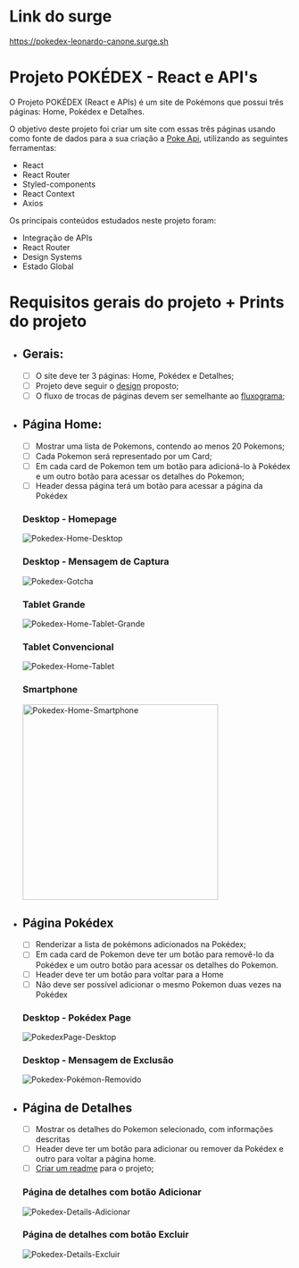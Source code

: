 # Link do surge

https://pokedex-leonardo-canone.surge.sh

###
# **Projeto POKÉDEX - React e API's**
O Projeto POKÉDEX (React e APIs) é um site de Pokémons que possui três páginas: Home, Pokédex e Detalhes. 

O objetivo deste projeto foi criar um site com essas três páginas usando como fonte de dados para a sua criação a [Poke Api](https://pokeapi.co/ "Poke Api"), utilizando as seguintes ferramentas:

- React
- React Router
- Styled-components
- React Context
- Axios

Os principais conteúdos estudados neste projeto foram:

- Integração de APIs
- React Router
- Design Systems
- Estado Global

##
# **Requisitos gerais do projeto + Prints do projeto**
- ## **Gerais:**
	- [ ] O site deve ter 3 páginas: Home, Pokédex e Detalhes;
	- [ ] Projeto deve seguir o [design](https://www.figma.com/file/KseyA2Ofghiek2Cy3ZaDre/Poked%C3%A9x?t=AEi3zEmWmarf1FbP-0 "design") proposto;
	- [ ] O fluxo de trocas de páginas devem ser semelhante ao [fluxograma](https://www.figma.com/proto/KseyA2Ofghiek2Cy3ZaDre/Poked%C3%A9x?page-id=0%3A1&node-id=2%3A2&viewport=358%2C197%2C0.27&scaling=scale-down&starting-point-node-id=2%3A2 "fluxograma");

###
- ## **Página Home:**
	- [ ]  Mostrar uma lista de Pokemons, contendo ao menos 20 Pokemons;
	- [ ] Cada Pokemon será representado por um Card;
	- [ ] Em cada card de Pokemon tem um botão para adicioná-lo à Pokédex e um outro botão para acessar os detalhes do Pokemon;
	- [ ] Header dessa página terá um botão para acessar a página da Pokédex

	### Desktop - Homepage
	<img src="./src/assets/Prints-Pokedex/Print-Pokedex-Home-Desktop.png" alt="Pokedex-Home-Desktop">
	
	### Desktop - Mensagem de Captura
	<img src="./src/assets/Prints-Pokedex/Print-Pokedex-Gotcha.png" alt="Pokedex-Gotcha">

	### Tablet Grande
	<img src="./src/assets/Prints-Pokedex/Print-Pokedex-Home-Tablet1.png" alt="Pokedex-Home-Tablet-Grande">

	### Tablet Convencional
	<img src="./src/assets/Prints-Pokedex/Print-Pokedex-Home-Tablet2.png" alt="Pokedex-Home-Tablet">

	### Smartphone
	<img style="width:350px" src="./src/assets/Prints-Pokedex/Print-Pokedex-Home-Smartphone.png" alt="Pokedex-Home-Smartphone">

###
- ## **Página Pokédex**
	- [ ] Renderizar a lista de pokémons adicionados na Pokédex;
	- [ ] Em cada card de Pokemon deve ter um botão para removê-lo da Pokédex e um outro botão para acessar os detalhes do Pokemon.
	- [ ] Header deve ter um botão para voltar para a Home
	- [ ] Não deve ser possível adicionar o mesmo Pokemon duas vezes na Pokédex

	### Desktop - Pokédex Page
	<img src="./src/assets/Prints-Pokedex/Print-Pokedex-Pokedex.png" alt="PokedexPage-Desktop">

	### Desktop - Mensagem de Exclusão
	<img src="./src/assets/Prints-Pokedex/Print-Pokedex-OhNo.png" alt="Pokedex-Pokémon-Removido">

###
- ## **Página de Detalhes**
	- [ ] Mostrar os detalhes do Pokemon selecionado, com informações descritas
	- [ ] Header deve ter um botão para adicionar ou remover da Pokédex e outro para voltar a página home.
	- [ ] [Criar um readme](https://www.youtube.com/watch?v=1QKwP0SJK-c "Crie um readme") para o projeto;

	### Página de detalhes com botão Adicionar
	<img src="./src/assets/Prints-Pokedex/Print-Pokedex-Details1.png" alt="Pokedex-Details-Adicionar">

	### Página de detalhes com botão Excluir
	<img src="./src/assets/Prints-Pokedex/Print-Pokedex-Details2.png" alt="Pokedex-Details-Excluir">




